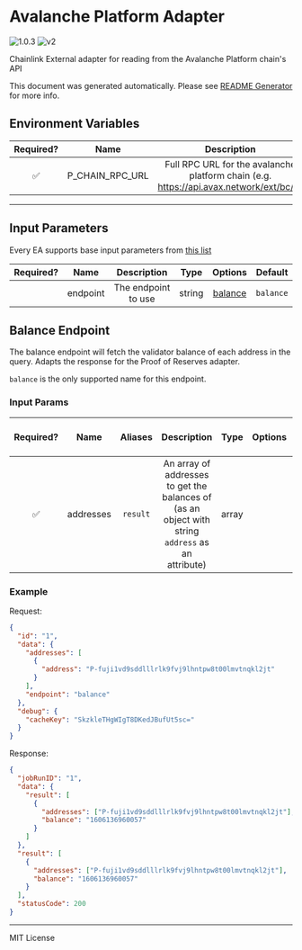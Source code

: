 # Avalanche Platform Adapter

![1.0.3](https://img.shields.io/github/package-json/v/smartcontractkit/external-adapters-js?filename=packages/sources/avalanche-platform/package.json) ![v2](https://img.shields.io/badge/framework%20version-v2-blueviolet)

Chainlink External adapter for reading from the Avalanche Platform chain's API

This document was generated automatically. Please see [README Generator](../../scripts#readme-generator) for more info.

## Environment Variables

| Required? |      Name       |                                      Description                                       |  Type  | Options | Default |
| :-------: | :-------------: | :------------------------------------------------------------------------------------: | :----: | :-----: | :-----: |
|    ✅     | P_CHAIN_RPC_URL | Full RPC URL for the avalanche platform chain (e.g. https://api.avax.network/ext/bc/P) | string |         |         |

---

## Input Parameters

Every EA supports base input parameters from [this list](../../core/bootstrap#base-input-parameters)

| Required? |   Name   |     Description     |  Type  |           Options            |  Default  |
| :-------: | :------: | :-----------------: | :----: | :--------------------------: | :-------: |
|           | endpoint | The endpoint to use | string | [balance](#balance-endpoint) | `balance` |

## Balance Endpoint

The balance endpoint will fetch the validator balance of each address in the query. Adapts the response for the Proof of Reserves adapter.

`balance` is the only supported name for this endpoint.

### Input Params

| Required? |   Name    | Aliases  |                                            Description                                            | Type  | Options | Default | Depends On | Not Valid With |
| :-------: | :-------: | :------: | :-----------------------------------------------------------------------------------------------: | :---: | :-----: | :-----: | :--------: | :------------: |
|    ✅     | addresses | `result` | An array of addresses to get the balances of (as an object with string `address` as an attribute) | array |         |         |            |                |

### Example

Request:

```json
{
  "id": "1",
  "data": {
    "addresses": [
      {
        "address": "P-fuji1vd9sddlllrlk9fvj9lhntpw8t00lmvtnqkl2jt"
      }
    ],
    "endpoint": "balance"
  },
  "debug": {
    "cacheKey": "SkzkleTHgWIgT8DKedJBufUt5sc="
  }
}
```

Response:

```json
{
  "jobRunID": "1",
  "data": {
    "result": [
      {
        "addresses": ["P-fuji1vd9sddlllrlk9fvj9lhntpw8t00lmvtnqkl2jt"],
        "balance": "1606136960057"
      }
    ]
  },
  "result": [
    {
      "addresses": ["P-fuji1vd9sddlllrlk9fvj9lhntpw8t00lmvtnqkl2jt"],
      "balance": "1606136960057"
    }
  ],
  "statusCode": 200
}
```

---

MIT License
